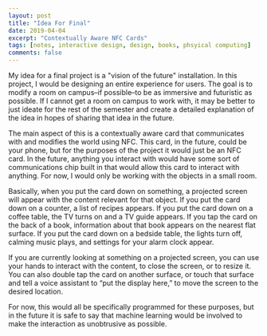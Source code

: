 ```yaml
---
layout: post
title: "Idea For Final"
date: 2019-04-04
excerpt: "Contextually Aware NFC Cards"
tags: [notes, interactive design, design, books, phsyical computing]
comments: false
---
```


My idea for a final project is a "vision of the future" installation. In this project, I would be designing an entire experience for users. The goal is to modify a room on campus–if possible–to be as immersive and futuristic as possible. If I cannot get a room on campus to work with, it may be better to just ideate for the rest of the semester and create a detailed explanation of the idea in hopes of sharing that idea in the future.

The main aspect of this is a contextually aware card that communicates with and modifies the world using NFC. This card, in the future, could be your phone, but for the purposes of the project it would just be an NFC card. In the future, anything you interact with would have some sort of communications chip built in that would allow this card to interact with anything. For now, I would only be working with the objects in a small room.

Basically, when you put the card down on something, a projected screen will appear with the content relevant for that object. If you put the card down on a counter, a list of recipes appears. If you put the card down on a coffee table, the TV turns on and a TV guide appears. If you tap the card on the back of a book, information about that book appears on the nearest flat surface. If you put the card down on a bedside table, the lights turn off, calming music plays, and settings for your alarm clock appear.

If you are currently looking at something on a projected screen, you can use your hands to interact with the content, to close the screen, or to resize it. You can also double tap the card on another surface, or touch that surface and tell a voice assistant to “put the display here,” to move the screen to the desired location.

For now, this would all be specifically programmed for these purposes, but in the future it is safe to say that machine learning would be involved to make the interaction as unobtrusive as possible.